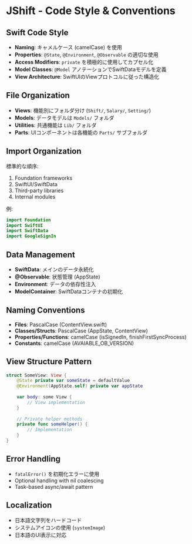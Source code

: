 # JShift - Code Style & Conventions

## Swift Code Style
- **Naming**: キャメルケース (camelCase) を使用
- **Properties**: `@State`, `@Environment`, `@Observable` の適切な使用
- **Access Modifiers**: `private` を積極的に使用してカプセル化
- **Model Classes**: `@Model` アノテーションでSwiftDataモデルを定義
- **View Architecture**: SwiftUIのViewプロトコルに従った構造化

## File Organization
- **Views**: 機能別にフォルダ分け (`Shift/`, `Salary/`, `Setting/`)
- **Models**: データモデルは `Models/` フォルダ
- **Utilities**: 共通機能は `Lib/` フォルダ
- **Parts**: UIコンポーネントは各機能の `Parts/` サブフォルダ

## Import Organization
標準的な順序:
1. Foundation frameworks
2. SwiftUI/SwiftData
3. Third-party libraries
4. Internal modules

例:
```swift
import Foundation
import SwiftUI
import SwiftData
import GoogleSignIn
```

## Data Management
- **SwiftData**: メインのデータ永続化
- **@Observable**: 状態管理 (AppState)
- **Environment**: データの依存性注入
- **ModelContainer**: SwiftDataコンテナの初期化

## Naming Conventions
- **Files**: PascalCase (ContentView.swift)
- **Classes/Structs**: PascalCase (AppState, ContentView)
- **Properties/Functions**: camelCase (isSignedIn, finishFirstSyncProcess)
- **Constants**: camelCase (AVAIABLE_OB_VERSION)

## View Structure Pattern
```swift
struct SomeView: View {
    @State private var someState = defaultValue
    @Environment(AppState.self) private var appState
    
    var body: some View {
        // View implementation
    }
    
    // Private helper methods
    private func someHelper() {
        // Implementation
    }
}
```

## Error Handling
- `fatalError()` を初期化エラーに使用
- Optional handling with nil coalescing
- Task-based async/await pattern

## Localization
- 日本語文字列をハードコード
- システムアイコンの使用 (`systemImage`)
- 日本語のUI表示に対応